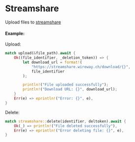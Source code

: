 # Streamshare

Upload files to [streamshare](https://streamshare.wireway.ch)

#### Example:

Upload:
```rust
match upload(&file_path).await {
    Ok((file_identifier, _deletion_token)) => {
        let download_url = format!(
            "https://streamshare.wireway.ch/download/{}",
            file_identifier
        );

        println!("File uploaded successfully");
        println!("Download URL: {}", download_url);
    }
    Err(e) => eprintln!("Error: {}", e),
}
```

Delete:
```rust
match streamshare::delete(identifier, deltoken).await {
    Ok(_) => println!("File deleted successfully"),
    Err(e) => eprintln!("Error deleting file: {}", e),
}
```
